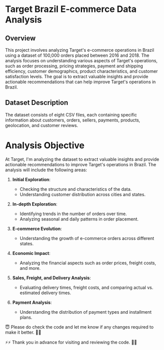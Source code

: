 # Target Brazil E-commerce Data Analysis 

## Overview

This project involves analyzing Target's e-commerce operations in Brazil using a dataset of 100,000 orders placed between 2016 and 2018. The analysis focuses on understanding various aspects of Target's operations, such as order processing, pricing strategies, payment and shipping efficiency, customer demographics, product characteristics, and customer satisfaction levels. The goal is to extract valuable insights and provide actionable recommendations that can help improve Target's operations in Brazil.

## Dataset Description

The dataset consists of eight CSV files, each containing specific information about customers, orders, sellers, payments, products, geolocation, and customer reviews. 

# Analysis Objective

At Target, I'm analyzing the dataset to extract valuable insights and provide actionable recommendations to improve Target's operations in Brazil. The analysis will include the following areas:

1. **Initial Exploration**:
   - Checking the structure and characteristics of the data.
   - Understanding customer distribution across cities and states.

2. **In-depth Exploration**:
   - Identifying trends in the number of orders over time.
   - Analyzing seasonal and daily patterns in order placement.

3. **E-commerce Evolution**:
   - Understanding the growth of e-commerce orders across different states.

4. **Economic Impact**:
   - Analyzing the financial aspects such as order prices, freight costs, and more.

5. **Sales, Freight, and Delivery Analysis**:
   - Evaluating delivery times, freight costs, and comparing actual vs. estimated delivery times.

6. **Payment Analysis**:
   - Understanding the distribution of payment types and installment plans.

😇 Please do check the code and let me know if any changes required to make it better. 🤞🤞

⚡⚡ Thank you in advance for visiting and reviewing the code. 🙌😎
